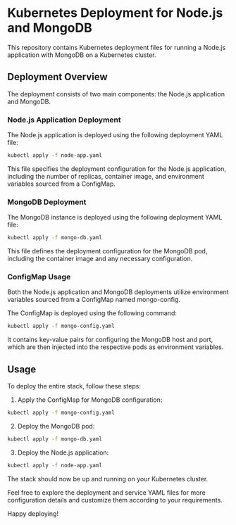 # Kubernetes Deployment for Node.js and MongoDB

This repository contains Kubernetes deployment files for running a Node.js application with MongoDB on a Kubernetes cluster. 

## Deployment Overview

The deployment consists of two main components: the Node.js application and MongoDB. 

### Node.js Application Deployment

The Node.js application is deployed using the following deployment YAML file:

```bash
kubectl apply -f node-app.yaml
```

This file specifies the deployment configuration for the Node.js application, including the number of replicas, container image, and environment variables sourced from a ConfigMap.

### MongoDB Deployment

The MongoDB instance is deployed using the following deployment YAML file:

```bash
kubectl apply -f mongo-db.yaml
```

This file defines the deployment configuration for the MongoDB pod, including the container image and any necessary configuration.

### ConfigMap Usage

Both the Node.js application and MongoDB deployments utilize environment variables sourced from a ConfigMap named mongo-config.

The ConfigMap is deployed using the following command:
```bash
kubectl apply -f mongo-config.yaml
```

It contains key-value pairs for configuring the MongoDB host and port, which are then injected into the respective pods as environment variables.

## Usage
To deploy the entire stack, follow these steps:

1. Apply the ConfigMap for MongoDB configuration:
```bash
kubectl apply -f mongo-config.yaml
```

2. Deploy the MongoDB pod:
```bash
kubectl apply -f mongo-db.yaml
```

3. Deploy the Node.js application:
```bash
kubectl apply -f node-app.yaml
```

The stack should now be up and running on your Kubernetes cluster.

Feel free to explore the deployment and service YAML files for more configuration details and customize them according to your requirements.

Happy deploying!

